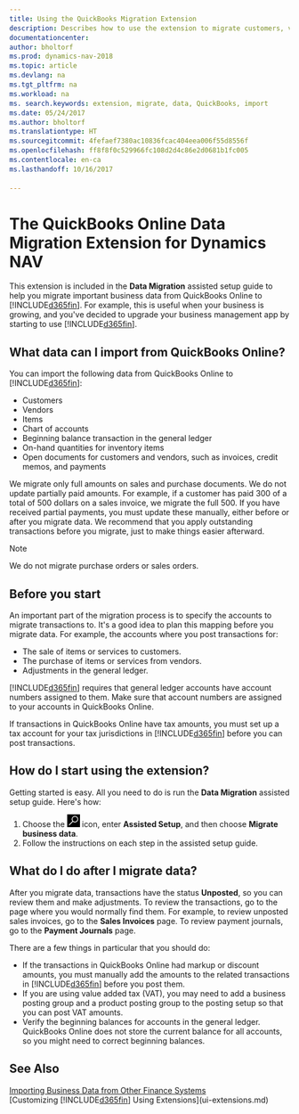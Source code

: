 ```yaml
---
title: Using the QuickBooks Migration Extension
description: Describes how to use the extension to migrate customers, vendors, items, and accounts from QuickBooks Online to Dynamics NAV.
documentationcenter: 
author: bholtorf
ms.prod: dynamics-nav-2018
ms.topic: article
ms.devlang: na
ms.tgt_pltfrm: na
ms.workload: na
ms. search.keywords: extension, migrate, data, QuickBooks, import
ms.date: 05/24/2017
ms.author: bholtorf
ms.translationtype: HT
ms.sourcegitcommit: 4fefaef7380ac10836fcac404eea006f55d8556f
ms.openlocfilehash: ff8f8f0c529966fc108d2d4c86e2d0681b1fc005
ms.contentlocale: en-ca
ms.lasthandoff: 10/16/2017

---
```


# <a name="the-quickbooks-online-data-migration-extension-for-dynamics-nav"></a>The QuickBooks Online Data Migration Extension for Dynamics NAV
This extension is included in the **Data Migration** assisted setup guide to help you migrate important business data from QuickBooks Online to [!INCLUDE[d365fin](includes/d365fin_md.md)]. For example, this is useful when your business is growing, and you've decided to upgrade your business management app by starting to use [!INCLUDE[d365fin](includes/d365fin_md.md)].

## <a name="what-data-can-i-import-from-quickbooks-online"></a>What data can I import from QuickBooks Online?
You can import the following data from QuickBooks Online to [!INCLUDE[d365fin](includes/d365fin_md.md)]:  

* Customers
* Vendors
* Items
* Chart of accounts 
* Beginning balance transaction in the general ledger
* On-hand quantities for inventory items
* Open documents for customers and vendors, such as invoices, credit memos, and payments

We migrate only full amounts on sales and purchase documents. We do not update partially paid amounts. For example, if a customer has paid 300 of a total of 500 dollars on a sales invoice, we migrate the full 500. If you have received partial payments, you must update these manually, either before or after you migrate data. We recommend that you apply outstanding transactions before you migrate, just to make things easier afterward.

> [!NOTE]  
>   We do not migrate purchase orders or sales orders.

## <a name="before-you-start"></a>Before you start
An important part of the migration process is to specify the accounts to migrate transactions to. It's a good idea to plan this mapping before you migrate data. For example, the accounts where you post transactions for:  
  
* The sale of items or services to customers.
* The purchase of items or services from vendors.  
* Adjustments in the general ledger.  

[!INCLUDE[d365fin](includes/d365fin_md.md)] requires that general ledger accounts have account numbers assigned to them. Make sure that account numbers are assigned to your accounts in QuickBooks Online.

If transactions in QuickBooks Online have tax amounts, you must set up a tax account for your tax jurisdictions in [!INCLUDE[d365fin](includes/d365fin_md.md)] before you can post transactions.

## <a name="how-do-i-start-using-the-extension"></a>How do I start using the extension?
Getting started is easy. All you need to do is run the **Data Migration** assisted setup guide. Here's how:

1. Choose the ![Search for Page or Report](media/ui-search/search_small.png "Search for Page or Report icon") icon, enter **Assisted Setup**, and then choose **Migrate business data**.
2. Follow the instructions on each step in the assisted setup guide.

## <a name="what-do-i-do-after-i-migrate-data"></a>What do I do after I migrate data?
After you migrate data, transactions have the status **Unposted**, so you can review them and make adjustments. To review the transactions, go to the page where you would normally find them. For example, to review unposted sales invoices, go to the **Sales Invoices** page. To review payment journals, go to the **Payment Journals** page.   

There are a few things in particular that you should do:

* If the transactions in QuickBooks Online had markup or discount amounts, you must manually add the amounts to the related transactions in [!INCLUDE[d365fin](includes/d365fin_md.md)] before you post them.
* If you are using value added tax (VAT), you may need to add a business posting group and a product posting group to the posting setup so that you can post VAT amounts.
* Verify the beginning balances for accounts in the general ledger. QuickBooks Online does not store the current balance for all accounts, so you might need to correct beginning balances.

## <a name="see-also"></a>See Also
[Importing Business Data from Other Finance Systems](upload-data.md)  
[Customizing [!INCLUDE[d365fin](includes/d365fin_md.md)] Using Extensions](ui-extensions.md)  

